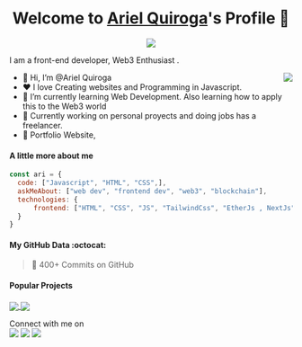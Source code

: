 <p align="center">
  <h1 align="center">Welcome to <a href="https://github.com/ArielQuiroga">Ariel Quiroga</a>'s Profile 👋</h1>
</p>
<p align="center">
  <a align="center" href="https://github.com/DenverCoder1/readme-typing-svg"><img src="https://readme-typing-svg.herokuapp.com?&font=IBM+Plex+Sans&color=F72EE2&size=25&lines=Welcome+to+my+GitHub+Profile!;I'm+a+Front+end+developer;I'm+a+competitive+programmer;" /></a>
</p>
<p>I am a front-end developer, Web3 Enthusiast .</p>
<img align="right" src="https://github.com/Adam-pw/Adam-pw/blob/main/animation_500_kxa883sd.gif">
<ul>
  <li>👋 Hi, I’m @Ariel Quiroga</li>
  <li>❤️ I love Creating websites and Programming in Javascript.</li>
  <li>🌱 I’m currently learning Web Development. Also learning how to apply this to the Web3 world</li>
  <li>💼 Currently working on personal proyects and doing jobs has a freelancer.</li>
  <li>🧐 Portfolio Website, </li>
</ul>

#### A little more about me
```javascript
const ari = {
  code: ["Javascript", "HTML", "CSS",],
  askMeAbout: ["web dev", "frontend dev", "web3", "blockchain"],
  technologies: {
      frontend: ["HTML", "CSS", "JS", "TailwindCss", "EtherJs , NextJs"],      
  }
}
```

#### My GitHub Data :octocat:
> 📜 400+ Commits on GitHub

#### Popular Projects
<a href="https://github.com/ArielQuiroga/SoliditySchool">
  <!-- Change the `github-readme-stats.anuraghazra1.vercel.app` to `github-readme-stats.vercel.app`  -->
  <img align="center" src="https://github-readme-stats.vercel.app/api/pin/?username=ArielQuiroga&repo=SoliditySchool&theme=onedark" />
</a> 
<a href="https://github.com/ArielQuiroga/rent-protocol-front">
  <!-- Change the `github-readme-stats.anuraghazra1.vercel.app` to `github-readme-stats.vercel.app`  -->
  <img align="center" src="https://github-readme-stats.vercel.app/api/pin/?username=ArielQuiroga&repo=rent-protocol-front&theme=onedark" />
</a>  


<p>Connect with me on
<br>	
<a target="_blank" href="https://www.linkedin.com/in/ariel-quiroga-aa04a725b/"><img src="https://img.shields.io/badge/-LinkedIn-0077B5?style=for-the-badge&logo=Linkedin&logoColor=white"></img></a>
<a target="_blank" href="https://mail.google.com/mail/u/0/#inbox"><img src="https://img.shields.io/badge/-Gmail-D14836?style=for-the-badge&logo=Gmail&logoColor=white"></img></a>
<a target="_blank" href="https://twitter.com/AridevOK"><img src="https://img.shields.io/badge/-Twitter-1DA1F2?style=for-the-badge&logo=Twitter&logoColor=white"></img></a>

<br>
</p>




